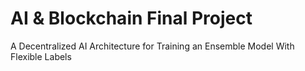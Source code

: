 # AI & Blockchain Final Project
A Decentralized AI Architecture for Training an Ensemble Model With Flexible Labels
